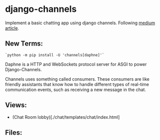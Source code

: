 # django-channels
Implement a basic chatting app using django channels. Following [medium article](https://medium.com/atomic-loops/django-channels-is-all-you-need-94628dd6815c). 

## New Terms:
    `python -m pip install -U 'channels[daphne]'`
Daphne is a HTTP and WebSockets protocol server for ASGI to power Django-Channels.

Channels uses something called consumers. These consumers are like friendly assistants that know how to handle different types of real-time communication events, such as receiving a new message in the chat.

## Views:
- (Chat Room lobby)[./chat/templates/chat/index.html]

## Files: